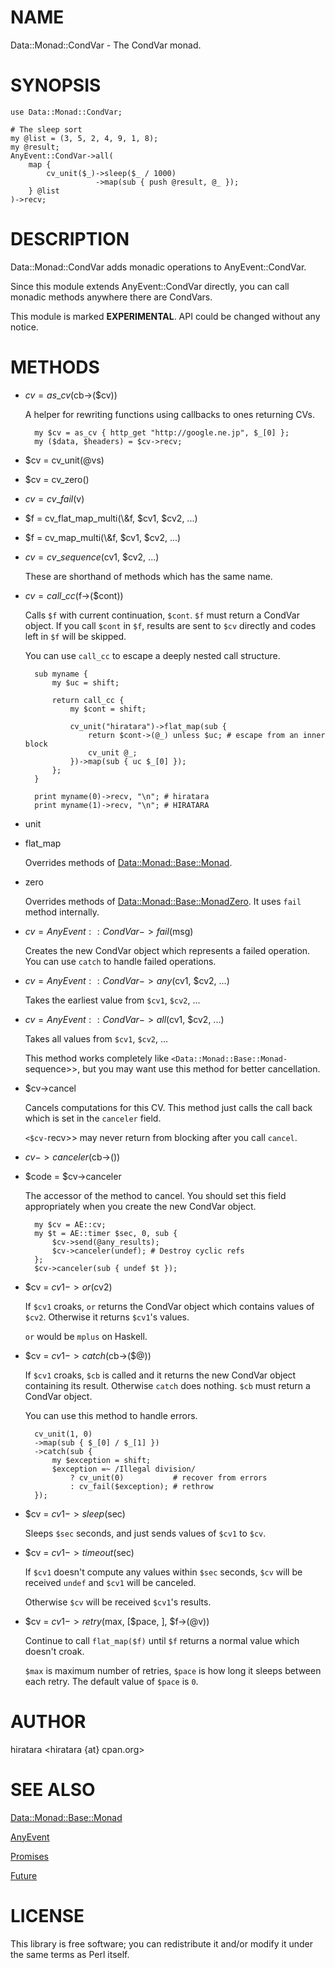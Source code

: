 # NAME

Data::Monad::CondVar - The CondVar monad.

# SYNOPSIS

    use Data::Monad::CondVar;

    # The sleep sort
    my @list = (3, 5, 2, 4, 9, 1, 8);
    my @result;
    AnyEvent::CondVar->all(
        map {
            cv_unit($_)->sleep($_ / 1000)
                       ->map(sub { push @result, @_ });
        } @list
    )->recv;

# DESCRIPTION

Data::Monad::CondVar adds monadic operations to AnyEvent::CondVar.

Since this module extends AnyEvent::CondVar directly, you can call monadic
methods anywhere there are CondVars.

This module is marked __EXPERIMENTAL__. API could be changed without any notice.

# METHODS

- $cv = as\_cv($cb->($cv))

    A helper for rewriting functions using callbacks to ones returning CVs.

        my $cv = as_cv { http_get "http://google.ne.jp", $_[0] };
        my ($data, $headers) = $cv->recv;

- $cv = cv\_unit(@vs)
- $cv = cv\_zero()
- $cv = cv\_fail($v)
- $f = cv\_flat\_map\_multi(\\&f, $cv1, $cv2, ...)
- $f = cv\_map\_multi(\\&f, $cv1, $cv2, ...)
- $cv = cv\_sequence($cv1, $cv2, ...)

    These are shorthand of methods which has the same name.

- $cv = call\_cc($f->($cont))

    Calls `$f` with current continuation, `$cont`.
    `$f` must return a CondVar object.
    If you call `$cont` in `$f`, results are sent to `$cv` directly and
    codes left in `$f` will be skipped.

    You can use `call_cc` to escape a deeply nested call structure.

        sub myname {
            my $uc = shift;

            return call_cc {
                my $cont = shift;

                cv_unit("hiratara")->flat_map(sub {
                    return $cont->(@_) unless $uc; # escape from an inner block
                    cv_unit @_;
                })->map(sub { uc $_[0] });
            };
        }

        print myname(0)->recv, "\n"; # hiratara
        print myname(1)->recv, "\n"; # HIRATARA

- unit
- flat\_map

    Overrides methods of [Data::Monad::Base::Monad](https://metacpan.org/pod/Data::Monad::Base::Monad).

- zero

    Overrides methods of [Data::Monad::Base::MonadZero](https://metacpan.org/pod/Data::Monad::Base::MonadZero).
    It uses `fail` method internally.

- $cv = AnyEvent::CondVar->fail($msg)

    Creates the new CondVar object which represents a failed operation.
    You can use `catch` to handle failed operations.

- $cv = AnyEvent::CondVar->any($cv1, $cv2, ...)

    Takes the earliest value from `$cv1`, `$cv2`, ...

- $cv = AnyEvent::CondVar->all($cv1, $cv2, ...)

    Takes all values from `$cv1`, `$cv2`, ...

    This method works completely like `<Data::Monad::Base::Monad-`sequence>>,
    but you may want use this method for better cancellation.

- $cv->cancel

    Cancels computations for this CV. This method just calls the call back
    which is set in the `canceler` field.

    `<$cv-`recv>> may never return from blocking after you call `cancel`.

- $cv->canceler($cb->())
- $code = $cv->canceler

    The accessor of the method to cancel. You should set this field appropriately
    when you create the new CondVar object.

        my $cv = AE::cv;
        my $t = AE::timer $sec, 0, sub {
            $cv->send(@any_results);
            $cv->canceler(undef); # Destroy cyclic refs
        };
        $cv->canceler(sub { undef $t });

- $cv = $cv1->or($cv2)

    If `$cv1` croaks, `or` returns the CondVar object which contains values of
    `$cv2`. Otherwise it returns `$cv1`'s values.

    `or` would be `mplus` on Haskell.

- $cv = $cv1->catch($cb->($@))

    If `$cv1` croaks, `$cb` is called and it returns the new CondVar object
    containing its result. Otherwise `catch` does nothing. `$cb` must return
    a CondVar object.

    You can use this method to handle errors.

        cv_unit(1, 0)
        ->map(sub { $_[0] / $_[1] })
        ->catch(sub {
            my $exception = shift;
            $exception =~ /Illegal division/
                ? cv_unit(0)           # recover from errors
                : cv_fail($exception); # rethrow
        });

- $cv = $cv1->sleep($sec)

    Sleeps `$sec` seconds, and just sends values of `$cv1` to `$cv`.

- $cv = $cv1->timeout($sec)

    If `$cv1` doesn't compute any values within `$sec` seconds,
    `$cv` will be received `undef` and `$cv1` will be canceled.

    Otherwise `$cv` will be received `$cv1`'s results.

- $cv = $cv1->retry($max, \[$pace, \], $f->(@v))

    Continue to call `flat_map($f)` until `$f` returns a normal value which
    doesn't croak.

    `$max` is maximum number of retries, `$pace` is how long it sleeps between
    each retry. The default value of `$pace` is `0`.

# AUTHOR

hiratara <hiratara {at} cpan.org>

# SEE ALSO

[Data::Monad::Base::Monad](https://metacpan.org/pod/Data::Monad::Base::Monad)

[AnyEvent](https://metacpan.org/pod/AnyEvent)

[Promises](https://metacpan.org/pod/Promises)

[Future](https://metacpan.org/pod/Future)

# LICENSE

This library is free software; you can redistribute it and/or modify
it under the same terms as Perl itself.
